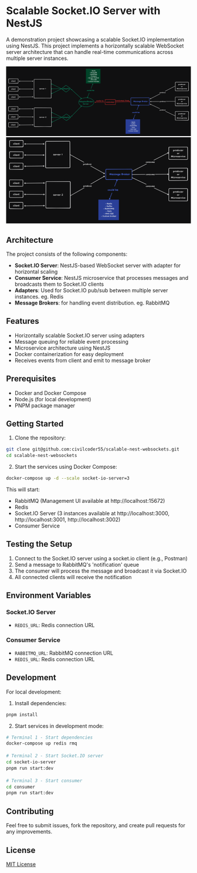 # Scalable Socket.IO Server with NestJS

A demonstration project showcasing a scalable Socket.IO implementation using NestJS. 
This project implements a horizontally scalable WebSocket server architecture that can handle real-time communications across multiple server instances.


![screenshot](/screenshots/HLD.png)
![screenshot](/screenshots/RHLD.png)

## Architecture

The project consists of the following components:

- **Socket.IO Server**: NestJS-based WebSocket server with adapter for horizontal scaling
- **Consumer Service**: NestJS microservice that processes messages and broadcasts them to Socket.IO clients
- **Adapters**: Used for Socket.IO pub/sub between multiple server instances. eg. Redis
- **Message Brokers**: for handling event distribution. eg. RabbitMQ

## Features

- Horizontally scalable Socket.IO server using adapters
- Message queuing for reliable event processing
- Microservice architecture using NestJS
- Docker containerization for easy deployment
- Receives events from client and emit to message broker

## Prerequisites

- Docker and Docker Compose
- Node.js (for local development)
- PNPM package manager

## Getting Started

1. Clone the repository:
```bash
git clone git@github.com:civilcoder55/scalable-nest-websockets.git
cd scalable-nest-websockets
```

2. Start the services using Docker Compose:
```bash
docker-compose up -d --scale socket-io-server=3
```

This will start:
- RabbitMQ (Management UI available at http://localhost:15672)
- Redis
- Socket.IO Server (3 instances available at http://localhost:3000, http://localhost:3001, http://localhost:3002)
- Consumer Service

## Testing the Setup

1. Connect to the Socket.IO server using a socket.io client (e.g., Postman)
2. Send a message to RabbitMQ's 'notification' queue
3. The consumer will process the message and broadcast it via Socket.IO
4. All connected clients will receive the notification

## Environment Variables

### Socket.IO Server
- `REDIS_URL`: Redis connection URL

### Consumer Service
- `RABBITMQ_URL`: RabbitMQ connection URL
- `REDIS_URL`: Redis connection URL

## Development

For local development:

1. Install dependencies:
```bash
pnpm install
```

2. Start services in development mode:
```bash
# Terminal 1 - Start dependencies
docker-compose up redis rmq

# Terminal 2 - Start Socket.IO server
cd socket-io-server
pnpm run start:dev

# Terminal 3 - Start consumer
cd consumer
pnpm run start:dev
```

## Contributing

Feel free to submit issues, fork the repository, and create pull requests for any improvements.

## License

[MIT License](LICENSE)